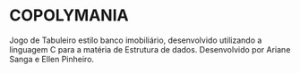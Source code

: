 # COPOLYMANIA
Jogo de Tabuleiro estilo banco imobiliário, desenvolvido utilizando a linguagem C para a matéria de Estrutura de dados.
Desenvolvido por Ariane Sanga e Ellen Pinheiro.
